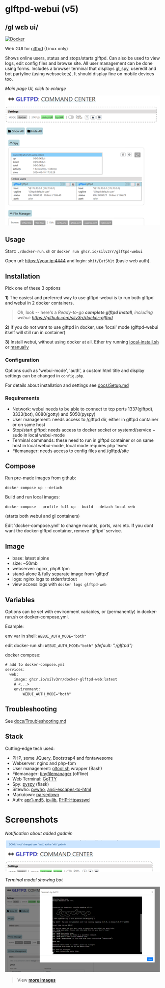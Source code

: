 # glftpd-webui (v5)

## /gl wɛb ʊi/

[![Docker](https://github.com/silv3rr/glftpd-webui/actions/workflows/docker.yml/badge.svg)](https://github.com/silv3rr/glftpd-webui/actions/workflows/docker.yml)

Web GUI for [glftpd](https://glftpd.io) (Linux only)

Shows online users, status and stops/starts glftpd. Can also be used to view logs, edit config files and browse site. All user management can be done using forms. Includes a browser terminal that displays gl_spy, useredit and bot partyline (using websockets). It should display fine on mobile devices too.

_Main page UI, click to enlarge_

[![main](docs/images/webui_small.png "Main page")](docs/images/webui.png)

## Usage

Start: `./docker-run.sh` or `docker run ghcr.io/silv3rr/glftpd-webui`

Open url: https://your.ip:4444 and login: `shit/EatSh1t`  (basic web auth).

## Installation

Pick one of these 3 options

**1**) The easiest and preferred way to use glftpd-webui is to run both glftpd and webui in 2 docker containers.

> Oh, look -- here's a *Ready-to-go **complete glftpd install**, including webui:
> <https://github.com/silv3rr/docker-glftpd>*

**2**) If you do not want to use glftpd in docker, use 'local' mode (glftpd-webui itself will still run in container)

**3**) Install webui, without using docker at all. Ether try running [local-install.sh](local-install.sh) or [manually](docs/Setup.md)

### Configuration

Options such as 'webui-mode', 'auth', a custom html title and display settings can be changed in `config.php`.

For details about installation and settings see [docs/Setup.md](docs/Setup.md)

### Requirements

- Network: webui needs to be able to connect to tcp ports 1337(glftpd), 3333(bot), 8080(gotty) and 5050(pyspy) 
- User management: needs access to /glftpd dir, either in glftpd container or on same host
- Stop/start glftpd: needs access to docker socket or systemd/service + sudo in local webui-mode
- Terminal commands: these need to run in glftpd container or on same host in local webui-mode, local mode requires php 'exec'
- Filemanager: needs access to config files and /glftpd/site

## Compose

Run pre-made images from github:

`docker compose up --detach`

Build and run local images:

`docker compose --profile full up --build --detach local-web`

(starts both webui and gl containers)

Edit 'docker-compose.yml' to change mounts, ports, vars etc. If you dont want the docker-glftpd container, remove 'glftpd' service.

## Image

- base: latest alpine
- size: ~50mb
- webserver: nginx, php8 fpm
- stand-alone & fully separate image from 'glftpd'
- logs: nginx logs to stderr/stdout
- view access logs with `docker logs glftpd-web`

## Variables

Options can be set with environment variables, or (permanently) in docker-run.sh or docker-compose.yml.

Example:

env var in shell: `WEBUI_AUTH_MODE="both"`

edit docker-run\.sh: `WEBUI_AUTH_MODE="both"`   _(default: "./glftpd")_

docker compose:
```
# add to docker-compose.yml
services:
  web:
    image: ghcr.io/silv3rr/docker-glftpd-web:latest
    # <...>
    environment:
        WEBUI_AUTH_MODE="both"
```

## Troubleshooting

See [docs/Troubleshooting.md](docs/Troubleshooting.md)

## Stack

Cutting-edge tech used:

- PHP, some JQuery, Bootstrap4 and fontawesome
- Webserver: nginx and php-fpm
- User management: [gltool.sh](https://github.com/silv3rr/scripts/blob/master/gltool.sh) wrapper (Bash)
- Filemanager: [tinyfilemanager](https://tinyfilemanager.github.io/) (offline)
- Web Terminal: [GoTTY](https://github.com/sorenisanerd/gotty)
- Spy: [pyspy](https://github.com/silv3rr/pyspy) (flask)
- Sitewho: [pywho](https://github.com/silv3rr/pywho), [ansi-escapes-to-html](https://github.com/neilime/ansi-escapes-to-html)
- Markdown: [parsedown](https://github.com/erusev/parsedown)
- Auth: [apr1-md5](https://github.com/whitehat101/apr1-md5), [ip-lib](https://github.com/mlocati/ip-lib), [PHP-Htpasswd](https://github.com/ozanhazer/PHP-Htpasswd)

# Screenshots 

_Notification about added gadmin_

![notification](docs/images/notification.png "Notification on top")

_Terminal modal showing bot_

![bot](docs/images/bot.png "Terminal modal showing bot")

> View **[more images](docs/images)**
